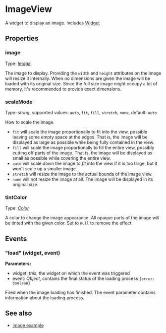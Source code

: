 # ImageView
A widget to display an image.
Includes [Widget](Widget.md)

## Properties
### image
Type: *[Image](../types.md#image)*

The image to display. Providing the `width` and `height` attributes on the image will resize it internally. When no dimensions are given the image will be loaded with its original size. Since the full size image might occupy a lot of memory, it's recommended to provide exact dimensions.
### scaleMode
Type: *string*, supported values: `auto`, `fit`, `fill`, `stretch`, `none`, default: `auto`

How to scale the image.

- `fit` will scale the image proportionally to fit into the view, possible leaving some empty space at the edges. That is, the image will be displayed as large as possible while being fully contained in the view.
- `fill` will scale the image proportionally to fill the entire view, possibly cutting off parts of the image. That is, the image will be displayed as small as possible while covering the entire view.
- `auto` will scale *down* the image to *fit* into the view if it is too large, but it won't scale up a smaller image.
- `stretch` will resize the image to the actual bounds of the image view.
- `none` will not resize the image at all. The image will be displayed in its original size.
### tintColor
Type: *[Color](../types.md#color)*

A color to change the image appearance. All opaque parts of the image will be tinted with the given color. Set to `null` to remove the effect.

## Events
### "load" (widget, event)

**Parameters:** 

- widget: *this*, the widget on which the event was triggered
- event: *Object*, contains the final status of the loading process `{error: boolean}`

Fired when the image loading has finished. The event parameter contains information about the loading process.


## See also
- [Image example](https://github.com/eclipsesource/tabris-js/blob/master/examples/image/image.js)
